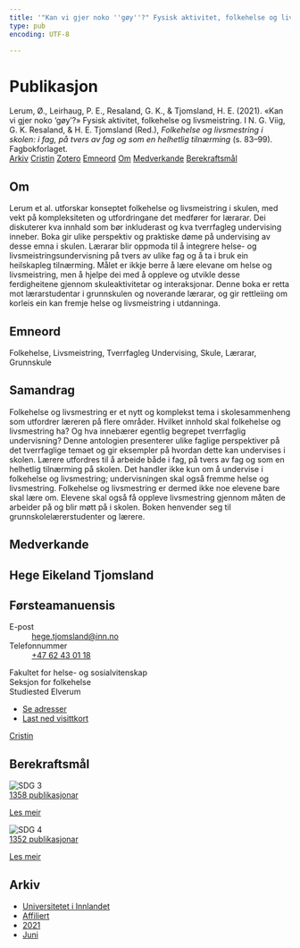 ```yaml
---
title: '"Kan vi gjer noko ''gøy''?" Fysisk aktivitet, folkehelse og livsmeistring'
type: pub
encoding: UTF-8

---
```

<h1>Publikasjon</h1>
<article id="csl-bib-container-GR7BZJQ6" class="csl-bib-container">
  <div class="csl-bib-body"> <div class="csl-entry">Lerum, Ø., Leirhaug, P. E., Resaland, G. K., &#38; Tjomsland, H. E. (2021). «Kan vi gjer noko ‘gøy’?» Fysisk aktivitet, folkehelse og livsmeistring. I N. G. Viig, G. K. Resaland, &#38; H. E. Tjomsland (Red.), <i>Folkehelse og livsmestring i skolen: i fag, på tvers av fag og som en helhetlig tilnærming</i> (s. 83–99). Fagbokforlaget.</div> </div>
  <div class="csl-bib-buttons">
    <a href="#taxonomy-article-GR7BZJQ6" alt="archive" class="csl-bib-button">Arkiv</a>
    <a href="https://app.cristin.no/results/show.jsf?id=1916617" alt="Cristin" class="csl-bib-button">Cristin</a>
    <a href="http://zotero.org/groups/5881554/items/GR7BZJQ6" alt="Zotero" class="csl-bib-button">Zotero</a>
    <a href="#keywords-article-GR7BZJQ6" alt="keywords" class="csl-bib-button">Emneord</a>
    <a href="#about-article-GR7BZJQ6" alt="about_pub" class="csl-bib-button">Om</a>
    <a href="#contributors-article-GR7BZJQ6" alt="contributors" class="csl-bib-button">Medverkande</a>
    <a href="#sdg-article-GR7BZJQ6" alt="sdg" class="csl-bib-button">Berekraftsmål</a>
  </div>
  <div id="csl-bib-meta-container-GR7BZJQ6"></div>
</article>
<div id="csl-bib-meta-GR7BZJQ6" class="csl-bib-meta">
  <article id="about-article-GR7BZJQ6" class="about_pub-article">
    <h1>Om</h1>
    Lerum et al. utforskar konseptet folkehelse og livsmeistring i skulen, med vekt på kompleksiteten og utfordringane det medfører for lærarar. Dei diskuterer kva innhald som bør inkluderast og kva tverrfagleg undervising inneber. Boka gir ulike perspektiv og praktiske døme på undervising av desse emna i skulen. Lærarar blir oppmoda til å integrere helse- og livsmeistringsundervisning på tvers av ulike fag og å ta i bruk ein heilskapleg tilnærming. Målet er ikkje berre å lære elevane om helse og livsmeistring, men å hjelpe dei med å oppleve og utvikle desse ferdigheitene gjennom skuleaktivitetar og interaksjonar. Denne boka er retta mot lærarstudentar i grunnskulen og noverande lærarar, og gir rettleiing om korleis ein kan fremje helse og livsmeistring i utdanninga.
  </article>
  <article id="keywords-article-GR7BZJQ6" class="keywords-article">
    <h1>Emneord</h1>
    Folkehelse, Livsmeistring, Tverrfagleg Undervising, Skule, Lærarar, Grunnskule
  </article>
  <article id="abstract-article-GR7BZJQ6" class="abstract-article">
    <h1>Samandrag</h1>
    Folkehelse og livsmestring er et nytt og komplekst tema i skolesammenheng som utfordrer læreren på flere områder. Hvilket innhold skal folkehelse og livsmestring ha? Og hva innebærer egentlig begrepet tverrfaglig undervisning? Denne antologien presenterer ulike faglige perspektiver på det tverrfaglige temaet og gir eksempler på hvordan dette kan undervises i skolen. Lærere utfordres til å arbeide både i fag, på tvers av fag og som en helhetlig tilnærming på skolen. Det handler ikke kun om å undervise i folkehelse og livsmestring; undervisningen skal også fremme helse og livsmestring. Folkehelse og livsmestring er dermed ikke noe elevene bare skal lære om. Elevene skal også få oppleve livsmestring gjennom måten de arbeider på og blir møtt på i skolen. Boken henvender seg til grunnskolelærerstudenter og lærere.
  </article>
  <article id="contributors-article-GR7BZJQ6" class="contributors-article">
    <h1>Medverkande</h1>
    <div class="personas"> <div class="vrtx-hinn-person-card"> <div class="photo"> <i class="lar la-user-circle missing-person"></i> </div> <div class="info"> <hgroup><h1>Hege Eikeland Tjomsland</h1> <h2>Førsteamanuensis</h2> </hgroup><dl> <dt>E-post</dt> <dd> <a href="mailto:hege.tjomsland@inn.no">hege.tjomsland@inn.no</a> </dd> <dt>Telefonnummer</dt> <dd><a href="tel:+4762430118"> +47 62 43 01 18 </a></dd> </dl> <p> Fakultet for helse- og sosialvitenskap<br> Seksjon for folkehelse<br> Studiested Elverum </p> <ul class="vrtx-hinn-links"> <li><a href="https://www.inn.no/finn-en-ansatt/hege-tjomsland.html#vrtx-hinn-addresses">Se adresser</a></li> <li><a href="https://www.inn.no/finn-en-ansatt/hege-tjomsland.html?vrtx=vcf">Last ned visittkort</a></li> </ul> </div> </div> <a href="https://app.cristin.no/persons/show.jsf?id=47214" alt="Cristin URL" class="personas-cristin">Cristin</a> </div>
  </article>
  <article id="sdg-article-GR7BZJQ6" class="sdg-article">
    <h1>Berekraftsmål</h1>
    <div class="sdg-container"><div id="sdg3" class="sdg">
        <img src="{{< params subfolder >}}images/sdg/sdg03_nn.png" class="image" alt="SDG 3">
        <div class="sdg-overlay">
          <a href="/nn/archive/?key=?sdg=3#archive" class="sdg-publication-count"><span>1358</span> publikasjonar</a>
          <p><a href="https://fn.no/om-fn/fns-baerekraftsmaal/god-helse-og-livskvalitet?lang=nno-NO" class="sdg-read-more">Les meir</a></p>
        </div>
      </div> <div id="sdg4" class="sdg">
        <img src="{{< params subfolder >}}images/sdg/sdg04_nn.png" class="image" alt="SDG 4">
        <div class="sdg-overlay">
          <a href="/nn/archive/?key=?sdg=4#archive" class="sdg-publication-count"><span>1352</span> publikasjonar</a>
          <p><a href="https://fn.no/om-fn/fns-baerekraftsmaal/god-utdanning?lang=nno-NO" class="sdg-read-more">Les meir</a></p>
        </div>
      </div></div>
  </article>
  <article id="taxonomy-article-GR7BZJQ6" class="taxonomy-article">
    <h1>Arkiv</h1>
    <ul>
      <li>
        <a href="/nn/archive/?key=3DCRN523">Universitetet i Innlandet</a>
      </li>
      <li>
        <a href="/nn/archive/?key=II9RDAME">Affiliert</a>
      </li>
      <li>
        <a href="/nn/archive/?key=6WHQNJWM">2021</a>
      </li>
      <li>
        <a href="/nn/archive/?key=I69UWQMD">Juni</a>
      </li>
    </ul>
  </article>
</div>
